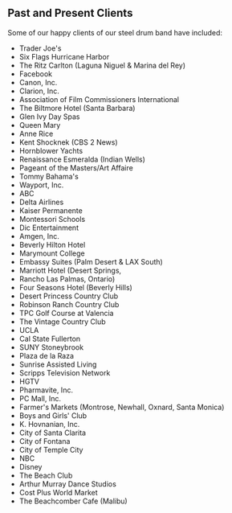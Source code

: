 
## Past and Present Clients

Some of our happy clients of our steel drum band have included:

* Trader Joe's
* Six Flags Hurricane Harbor 
* The Ritz Carlton (Laguna Niguel & Marina del Rey)
* Facebook
* Canon, Inc.
* Clarion, Inc.
* Association of Film Commissioners International
* The Biltmore Hotel (Santa Barbara)
* Glen Ivy Day Spas 
* Queen Mary
* Anne Rice
* Kent Shocknek (CBS 2 News)
* Hornblower Yachts
* Renaissance Esmeralda (Indian Wells)
* Pageant of the Masters/Art Affaire
* Tommy Bahama's 
* Wayport, Inc.
* ABC
* Delta Airlines
* Kaiser Permanente
* Montessori Schools
* Dic Entertainment
* Amgen, Inc.
* Beverly Hilton Hotel
* Marymount College
* Embassy Suites (Palm Desert & LAX South)
* Marriott Hotel (Desert Springs, 
* Rancho Las Palmas, Ontario)
* Four Seasons Hotel (Beverly Hills)
* Desert Princess Country Club
* Robinson Ranch Country Club
* TPC Golf Course at Valencia
* The Vintage Country Club
* UCLA
* Cal State Fullerton
* SUNY Stoneybrook
* Plaza de la Raza
* Sunrise Assisted Living
* Scripps Television Network
* HGTV
* Pharmavite, Inc.
* PC Mall, Inc.
* Farmer's Markets (Montrose, Newhall, Oxnard, Santa Monica)
* Boys and Girls' Club 
* K. Hovnanian, Inc.
* City of Santa Clarita
* City of Fontana
* City of Temple City
* NBC
* Disney 
* The Beach Club
* Arthur Murray Dance Studios
* Cost Plus World Market
* The Beachcomber Cafe (Malibu) 
